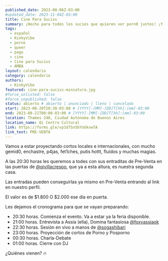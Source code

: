 ```yaml
---
published_date: 2023-08-06Z-03:00
#updated_date: 2023-11-04Z-03:00
title: Cine Para Sucixs
summary: ¡Hecho para todes les sucies que quieren ver porn0 juntes! ¡Y también debatirlo!
tags:
  - español
  - KinkyVibe
  - porno
  - queer
  - pago
  - cine
  - Cine para Sucixs
  - AMBA
layout: calendario
category: calendario
authors:
  - KinkyVibe
featured: cine-para-sucixs-miniatura.jpg
#force_unlisted: false
#force_unpublished: false
status: abierto # abierto | anunciado | lleno | cancelado
start: 2023-08-20T20:30-03:00 # [YYYY]-[MM]-[DD]T[hh]:[mm]-03:00
end: 2023-08-21T00:00-03:00 # [YYYY]-[MM]-[DD]T[hh]:[mm]-03:00
location: Thames 240, Ciudad Autónoma de Buenos Aires
location_name: Qi Centro Cultural
link: https://forms.gle/vp1d7Sn5bYoUkvwTA
link_text: PRE-VENTA
---
```


Vamos a estar proyectando cortos locales e internacionales, con mucho gemid0, enchastre, p4jas, fet1ches, putis hottt, fluidos y muchas magias.

A las 20:30 horas les queremos a todes con sus entraditas de Pre-Venta en las puertas de [\@qivillacrespo](https://instagram.com/qivillacrespo), que ya a esta altura, es nuestra segunda casa.

Las entradas pueden conseguirlas ya mismo en Pre-Venta entrando al link en nuestro perfil.

El valor es de $1.800
O $2.000 ese día en puerta.

Les dejamos el cronograma para que se vayan preparando:

- 20:30 horas. Comienza el evento. Va a estar ya la feria disponible.
- 21:00 horas. Entrevista a Assia (ella), Domina fantasiosa [\@foxyassiaok](https://instagram.com/foxyassiaok)
- 22:30 horas. Sesión en vivo a manos de [\@sogashibari](/Sogashibari)
- 23:00 horas. Proyección de cortos de Porno y Posporno
- 00:30 horas. Charla-Debate
- 01:00 horas. Cierre con DJ

¿Quiénes vienen? 🔥

<style>
    a {
      color: #222;
      /* text-decoration: none; */
      text-decoration-color: var(--1);
    }
</style>
